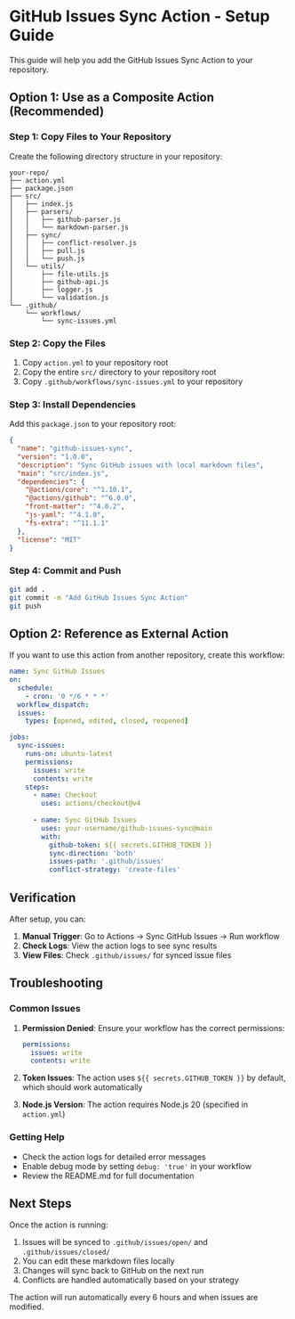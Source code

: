 # GitHub Issues Sync Action - Setup Guide

This guide will help you add the GitHub Issues Sync Action to your repository.

## Option 1: Use as a Composite Action (Recommended)

### Step 1: Copy Files to Your Repository

Create the following directory structure in your repository:

```
your-repo/
├── action.yml
├── package.json
├── src/
│   ├── index.js
│   ├── parsers/
│   │   ├── github-parser.js
│   │   └── markdown-parser.js
│   ├── sync/
│   │   ├── conflict-resolver.js
│   │   ├── pull.js
│   │   └── push.js
│   └── utils/
│       ├── file-utils.js
│       ├── github-api.js
│       ├── logger.js
│       └── validation.js
└── .github/
    └── workflows/
        └── sync-issues.yml
```

### Step 2: Copy the Files

1. Copy `action.yml` to your repository root
2. Copy the entire `src/` directory to your repository root
3. Copy `.github/workflows/sync-issues.yml` to your repository

### Step 3: Install Dependencies

Add this `package.json` to your repository root:

```json
{
  "name": "github-issues-sync",
  "version": "1.0.0",
  "description": "Sync GitHub issues with local markdown files",
  "main": "src/index.js",
  "dependencies": {
    "@actions/core": "^1.10.1",
    "@actions/github": "^6.0.0",
    "front-matter": "^4.0.2",
    "js-yaml": "^4.1.0",
    "fs-extra": "^11.1.1"
  },
  "license": "MIT"
}
```

### Step 4: Commit and Push

```bash
git add .
git commit -m "Add GitHub Issues Sync Action"
git push
```

## Option 2: Reference as External Action

If you want to use this action from another repository, create this workflow:

```yaml
name: Sync GitHub Issues
on:
  schedule:
    - cron: '0 */6 * * *'
  workflow_dispatch:
  issues:
    types: [opened, edited, closed, reopened]

jobs:
  sync-issues:
    runs-on: ubuntu-latest
    permissions:
      issues: write
      contents: write
    steps:
      - name: Checkout
        uses: actions/checkout@v4
        
      - name: Sync GitHub Issues
        uses: your-username/github-issues-sync@main
        with:
          github-token: ${{ secrets.GITHUB_TOKEN }}
          sync-direction: 'both'
          issues-path: '.github/issues'
          conflict-strategy: 'create-files'
```

## Verification

After setup, you can:

1. **Manual Trigger**: Go to Actions → Sync GitHub Issues → Run workflow
2. **Check Logs**: View the action logs to see sync results
3. **View Files**: Check `.github/issues/` for synced issue files

## Troubleshooting

### Common Issues

1. **Permission Denied**: Ensure your workflow has the correct permissions:
   ```yaml
   permissions:
     issues: write
     contents: write
   ```

2. **Token Issues**: The action uses `${{ secrets.GITHUB_TOKEN }}` by default, which should work automatically

3. **Node.js Version**: The action requires Node.js 20 (specified in `action.yml`)

### Getting Help

- Check the action logs for detailed error messages
- Enable debug mode by setting `debug: 'true'` in your workflow
- Review the README.md for full documentation

## Next Steps

Once the action is running:

1. Issues will be synced to `.github/issues/open/` and `.github/issues/closed/`
2. You can edit these markdown files locally
3. Changes will sync back to GitHub on the next run
4. Conflicts are handled automatically based on your strategy

The action will run automatically every 6 hours and when issues are modified.